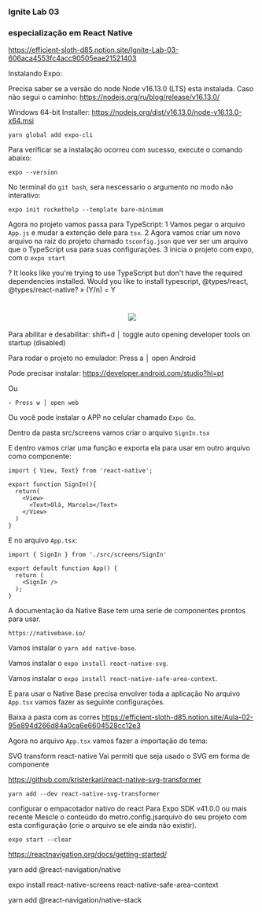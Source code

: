 ### Ignite Lab 03
### especialização em React Native


https://efficient-sloth-d85.notion.site/Ignite-Lab-03-606aca4553fc4acc90505eae21521403

Instalando Expo:

Precisa saber se a versão do node Node v16.13.0 (LTS) esta instalada.
Caso não segui o caminho:
https://nodejs.org/ru/blog/release/v16.13.0/

Windows 64-bit Installer: https://nodejs.org/dist/v16.13.0/node-v16.13.0-x64.msi


`yarn global add expo-cli`

Para verificar se a instalação ocorreu com sucesso, execute o comando abaixo:

`expo --version`

No terminal do `git bash`, sera nescessario o argumento no modo não interativo:

`expo init rockethelp --template bare-minimum`

Agora no projeto vamos passa para TypeScript:
1 Vamos pegar o arquivo `App.js` e mudar a extenção dele para `tsx`.
2 Agora vamos criar um novo arquivo na raiz do projeto chamado `tsconfig.json` que ver ser um arquivo que o TypeScript usa para suas configurações.
3 inicia o projeto com expo, com o `expo start`

? It looks like you're trying to use TypeScript but don't have the required dependencies installed. Would you like to install typescript, @types/react,
@types/react-native? » (Y/n) = Y

<h1 align="center">
    <img src="./img/img000.png" />
</h1>
Para abilitar e desabilitar:
shift+d │ toggle auto opening developer tools on startup (disabled)

Para rodar o projeto no emulador:
Press a │ open Android

Pode precisar instalar:
https://developer.android.com/studio?hl=pt

Ou 

`› Press w │ open web`

Ou você pode instalar o APP no celular chamado `Expo Go`.

Dentro da pasta src/screens vamos criar o arquivo `SignIn.tsx`

E dentro vamos criar uma função e exporta ela para usar em outro arquivo como componente:

```
import { View, Text} from 'react-native';

export function SignIn(){
  return(
    <View>
      <Text>Olá, Marcelo</Text>
    </View>
  )
}
```

E no arquivo `App.tsx`:

```
import { SignIn } from './src/screens/SignIn'

export default function App() {
  return (
    <SignIn />
  );
}
```
A documentação da Native Base tem uma serie de componentes prontos para usar.

`https://nativebase.io/`

Vamos instalar o `yarn add native-base`.

Vamos instalar o `expo install react-native-svg`.

Vamos instalar o `expo install react-native-safe-area-context`.

E para usar o Native Base precisa envolver toda a aplicação
No arquivo `App.tsx` vamos fazer as seguinte configurações.

Baixa a pasta com as corres
https://efficient-sloth-d85.notion.site/Aula-02-95e894d266d84a0ca6e6604528cc12e3

Agora no arquivo `App.tsx` vamos fazer a importação do tema:

SVG transform react-native
Vai permiti que seja usado o SVG em forma de componente

https://github.com/kristerkari/react-native-svg-transformer

`yarn add --dev react-native-svg-transformer`

configurar o empacotador nativo do react
Para Expo SDK v41.0.0 ou mais recente
Mescle o conteúdo do metro.config.jsarquivo do seu projeto com esta configuração (crie o arquivo se ele ainda não existir).

`expo start --clear`

https://reactnavigation.org/docs/getting-started/

yarn add @react-navigation/native

expo install react-native-screens react-native-safe-area-context

yarn add @react-navigation/native-stack
